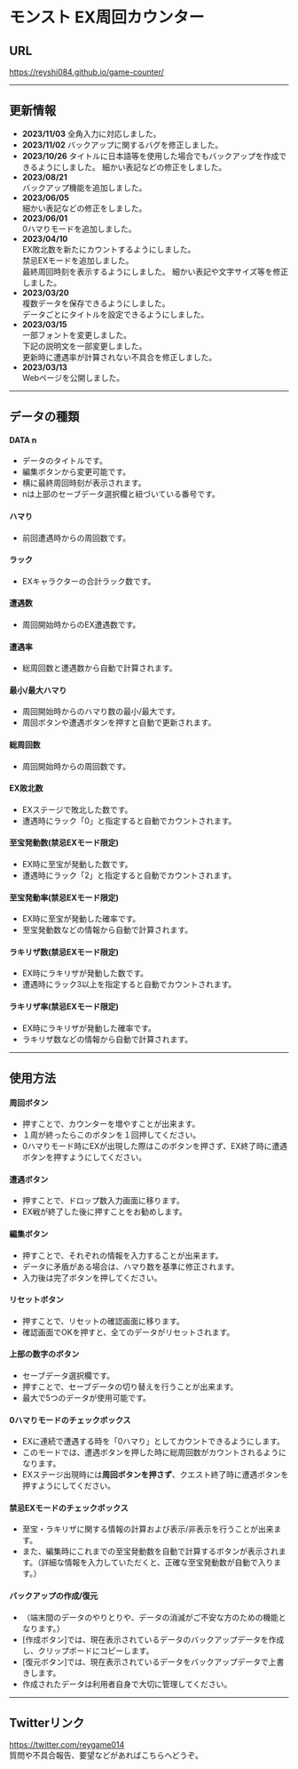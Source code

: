 # モンスト EX周回カウンター
## URL
https://reyshi084.github.io/game-counter/

---
## 更新情報
- **2023/11/03**
    全角入力に対応しました。
- **2023/11/02**
    バックアップに関するバグを修正しました。
- **2023/10/26**
    タイトルに日本語等を使用した場合でもバックアップを作成できるようにしました。
    細かい表記などの修正をしました。
- **2023/08/21**  
    バックアップ機能を追加しました。
- **2023/06/05**  
    細かい表記などの修正をしました。
- **2023/06/01**  
    0ハマりモードを追加しました。
- **2023/04/10**  
    EX敗北数を新たにカウントするようにしました。  
    禁忌EXモードを追加しました。  
    最終周回時刻を表示するようにしました。
    細かい表記や文字サイズ等を修正しました。
- **2023/03/20**  
    複数データを保存できるようにしました。  
    データごとにタイトルを設定できるようにしました。
- **2023/03/15**  
    一部フォントを変更しました。  
    下記の説明文を一部変更しました。  
    更新時に遭遇率が計算されない不具合を修正しました。
- **2023/03/13**  
    Webページを公開しました。

---
## データの種類
#### **DATA n**  
- データのタイトルです。
- 編集ボタンから変更可能です。
- 横に最終周回時刻が表示されます。
- nは上部のセーブデータ選択欄と紐づいている番号です。
#### **ハマり**  
- 前回遭遇時からの周回数です。
#### **ラック**  
- EXキャラクターの合計ラック数です。
#### **遭遇数**  
- 周回開始時からのEX遭遇数です。
#### **遭遇率**  
- 総周回数と遭遇数から自動で計算されます。
#### **最小/最大ハマり**  
- 周回開始時からのハマり数の最小/最大です。
- 周回ボタンや遭遇ボタンを押すと自動で更新されます。
#### **総周回数**  
- 周回開始時からの周回数です。  
#### **EX敗北数**
- EXステージで敗北した数です。  
- 遭遇時にラック「0」と指定すると自動でカウントされます。
#### **至宝発動数(禁忌EXモード限定)**
- EX時に至宝が発動した数です。
- 遭遇時にラック「2」と指定すると自動でカウントされます。
#### **至宝発動率(禁忌EXモード限定)**
- EX時に至宝が発動した確率です。
- 至宝発動数などの情報から自動で計算されます。
#### **ラキリザ数(禁忌EXモード限定)**
- EX時にラキリザが発動した数です。
- 遭遇時にラック3以上を指定すると自動でカウントされます。
#### **ラキリザ率(禁忌EXモード限定)**
- EX時にラキリザが発動した確率です。
- ラキリザ数などの情報から自動で計算されます。
---
## 使用方法
#### **周回ボタン**  
- 押すことで、カウンターを増やすことが出来ます。
- １周が終ったらこのボタンを１回押してください。
- 0ハマりモード時にEXが出現した際はこのボタンを押さず、EX終了時に遭遇ボタンを押すようにしてください。
#### **遭遇ボタン**  
- 押すことで、ドロップ数入力画面に移ります。
- EX戦が終了した後に押すことをお勧めします。
#### **編集ボタン**  
- 押すことで、それぞれの情報を入力することが出来ます。
- データに矛盾がある場合は、ハマり数を基準に修正されます。
- 入力後は完了ボタンを押してください。
#### **リセットボタン**  
- 押すことで、リセットの確認画面に移ります。
- 確認画面でOKを押すと、全てのデータがリセットされます。
#### **上部の数字のボタン**
- セーブデータ選択欄です。
- 押すことで、セーブデータの切り替えを行うことが出来ます。
- 最大で5つのデータが使用可能です。
#### **0ハマりモードのチェックボックス**
- EXに連続で遭遇する時を「0ハマり」としてカウントできるようにします。
- このモードでは、遭遇ボタンを押した時に総周回数がカウントされるようになります。
- EXステージ出現時には**周回ボタンを押さず**、クエスト終了時に遭遇ボタンを押すようにしてください。
#### **禁忌EXモードのチェックボックス**
- 至宝・ラキリザに関する情報の計算および表示/非表示を行うことが出来ます。
- また、編集時にこれまでの至宝発動数を自動で計算するボタンが表示されます。（詳細な情報を入力していただくと、正確な至宝発動数が自動で入ります。）
#### **バックアップの作成/復元**
- （端末間のデータのやりとりや、データの消滅がご不安な方のための機能となります。）
- [作成ボタン]では、現在表示されているデータのバックアップデータを作成し、クリップボードにコピーします。
- [復元ボタン]では、現在表示されているデータをバックアップデータで上書きします。
- 作成されたデータは利用者自身で大切に管理してください。

---
## Twitterリンク
https://twitter.com/reygame014  
質問や不具合報告、要望などがあればこちらへどうぞ。
